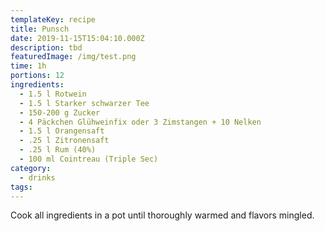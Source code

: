 ```yaml
---
templateKey: recipe
title: Punsch
date: 2019-11-15T15:04:10.000Z
description: tbd
featuredImage: /img/test.png
time: 1h
portions: 12
ingredients:
  - 1.5 l Rotwein
  - 1.5 l Starker schwarzer Tee
  - 150-200 g Zucker
  - 4 Päckchen Glühweinfix oder 3 Zimstangen + 10 Nelken
  - 1.5 l Orangensaft
  - .25 l Zitronensaft
  - .25 l Rum (40%)
  - 100 ml Cointreau (Triple Sec)
category:
  - drinks
tags:
---
```


Cook all ingredients in a pot until thoroughly warmed and flavors mingled.
